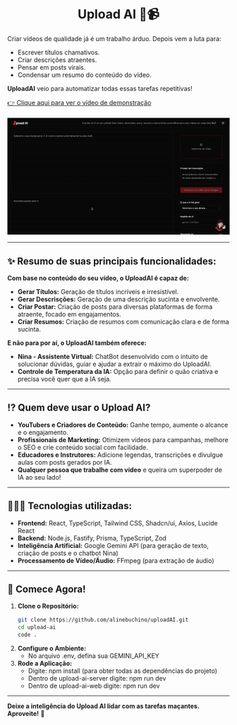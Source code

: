 <h1 align="center"><strong>Upload AI 🚀📹</strong></h1>

Criar vídeos de qualidade já é um trabalho árduo. Depois vem a luta para:

* Escrever títulos chamativos.
* Criar descrições atraentes.
* Pensar em posts virais.
* Condensar um resumo do conteúdo do vídeo.

**UploadAI** veio para automatizar todas essas tarefas repetitivas!

<a href="https://github.com/alinebuchino/uploadAI/raw/main/UploadAI.mp4" target="_blank">
  👉 Clique aqui para ver o vídeo de demonstração
</a>
<div style="margin-bottom: 20px;"></div>
<img src="UploadAI.gif" alt="Demonstração do Upload AI" width="900"/>

---

## ✨ Resumo de suas principais funcionalidades:

**Com base no conteúdo do seu vídeo, o UploadAI é capaz de:**

*   **Gerar Títulos:** Geração de títulos incríveis e irresistível.
*   **Gerar Descrisções:** Geração de uma descrição sucinta e envolvente.
*   **Criar Postar:** Criação de posts para diversas plataformas de forma atraente, focado em engajamentos.
*   **Criar Resumos:** Criação de resumos com comunicação clara e de forma sucinta.

**E não para por aí, o UploadAI também oferece:**

*   **Nina - Assistente Virtual:** ChatBot desenvolvido com o intuito de solucionar dúvidas, guiar e ajudar a extrair o máximo do UploadAI.
*   **Controle de Temperatura da IA:** Opção para definir o quão criativa e precisa você quer que a IA seja.

---

##  ⁉️ Quem deve usar o Upload AI?

*   **YouTubers e Criadores de Conteúdo:** Ganhe tempo, aumente o alcance e o engajamento.
*   **Profissionais de Marketing:** Otimizem vídeos para campanhas, melhore o SEO e crie conteúdo social com facilidade.
*   **Educadores e Instrutores:** Adicione legendas, transcrições e divulgue aulas com posts gerados por IA.
*   **Qualquer pessoa que trabalhe com vídeo** e queira um superpoder de IA ao seu lado!

---

##  👩🏻‍💻 Tecnologias utilizadas:

*   **Frontend:** React, TypeScript, Tailwind CSS, Shadcn/ui, Axios, Lucide React
*   **Backend:** Node.js, Fastify, Prisma, TypeScript, Zod
*   **Inteligência Artificial:** Google Gemini API (para geração de texto, criação de posts e o chatbot Nina)
*   **Processamento de Vídeo/Áudio:** FFmpeg (para extração de áudio)

---

## 🚀 Comece Agora!

1.  **Clone o Repositório:**
    ```bash
    git clone https://github.com/alinebuchino/uploadAI.git
    cd upload-ai
    code .
    ```
2.  **Configure o Ambiente:**
    *   No arquivo .env, defina sua GEMINI_API_KEY
3.  **Rode a Aplicação:**
    *   Digite: npm install (para obter todas as dependências do projeto)
    *   Dentro de upload-ai-server digite: npm run dev
    *   Dentro de upload-ai-web digite: npm run dev

---

**Deixe a inteligência do Upload AI lidar com as tarefas maçantes. Aproveite!** 🌟